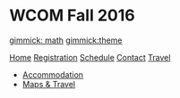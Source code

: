 # WCOM Fall 2016

[gimmick: math]()
[gimmick:theme](spacelab)

[Home](index.md)
[Registration](registration.md)
[Schedule](schedule.md)
[Contact](contact.md)
[Travel]()

  * [Accommodation](accommodation.md)
  * [Maps & Travel](maps_travel.md)
